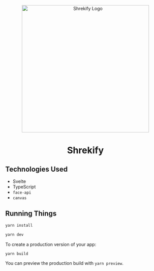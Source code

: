 <p align="center">
  <a href="https://jessekuntz.github.io">
    <img alt="Shrekify Logo" src="https://res.cloudinary.com/actracker/image/upload/v1662767485/logos/shrekify.png" width="400" />
  </a>
</p>
<h1 align="center">
  Shrekify
</h1>

## Technologies Used

- Svelte
- TypeScript
- `face-api`
- `canvas`

## Running Things

```bash
yarn install

yarn dev
```

To create a production version of your app:

```bash
yarn build
```

You can preview the production build with `yarn preview`.

